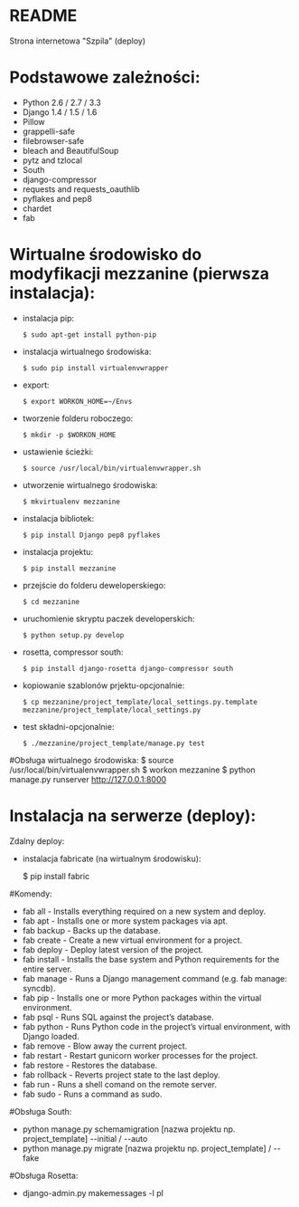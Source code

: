 # README #

Strona internetowa "Szpila" (deploy)

# Podstawowe zależności:

- Python 2.6 / 2.7 / 3.3
- Django 1.4 / 1.5 / 1.6
- Pillow
- grappelli-safe
- filebrowser-safe
- bleach and BeautifulSoup
- pytz and tzlocal
- South
- django-compressor
- requests and requests_oauthlib 
- pyflakes and pep8
- chardet
- fab

# Wirtualne środowisko do modyfikacji mezzanine (pierwsza instalacja):
 - instalacja pip:

    ``$ sudo apt-get install python-pip``

 - instalacja wirtualnego środowiska:

    ``$ sudo pip install virtualenvwrapper``

 - export:

    ``$ export WORKON_HOME=~/Envs``

 - tworzenie folderu roboczego:

    ``$ mkdir -p $WORKON_HOME``

 - ustawienie ścieżki:

    ``$ source /usr/local/bin/virtualenvwrapper.sh``

 - utworzenie wirtualnego środowiska:

    ``$ mkvirtualenv mezzanine``

 - instalacja bibliotek:

    ``$ pip install Django pep8 pyflakes``

 - instalacja projektu:

    ``$ pip install mezzanine``

 - przejście do folderu deweloperskiego:

    ``$ cd mezzanine``

 - uruchomienie skryptu paczek developerskich:

    ``$ python setup.py develop``

 - rosetta, compressor south:

    ``$ pip install django-rosetta django-compressor south``

 - kopiowanie szablonów prjektu-opcjonalnie:

    ``$ cp mezzanine/project_template/local_settings.py.template mezzanine/project_template/local_settings.py``

 - test składni-opcjonalnie:

    ``$ ./mezzanine/project_template/manage.py test``

#Obsługa wirtualnego środowiska:
    $ source /usr/local/bin/virtualenvwrapper.sh
    $ workon mezzanine
    $ python manage.py runserver
    http://127.0.0.1:8000

# Instalacja na serwerze (deploy):

Zdalny deploy:
- instalacja fabricate (na wirtualnym środowisku):

     $ pip install fabric

#Komendy:
- fab all - Installs everything required on a new system and deploy.
- fab apt - Installs one or more system packages via apt.
- fab backup - Backs up the database.
- fab create - Create a new virtual environment for a project.
- fab deploy - Deploy latest version of the project.
- fab install - Installs the base system and Python requirements for the entire server.
- fab manage - Runs a Django management command (e.g. fab manage: syncdb).
- fab pip - Installs one or more Python packages within the virtual environment.
- fab psql - Runs SQL against the project’s database.
- fab python - Runs Python code in the project’s virtual environment, with Django loaded.
- fab remove - Blow away the current project.
- fab restart - Restart gunicorn worker processes for the project.
- fab restore - Restores the database.
- fab rollback - Reverts project state to the last deploy.
- fab run - Runs a shell comand on the remote server.
- fab sudo - Runs a command as sudo.

#Obsługa South:
- python manage.py schemamigration [nazwa projektu np. project_template] --initial / --auto
- python manage.py migrate [nazwa projektu np. project_template]  / --fake

#Obsługa Rosetta:
- django-admin.py  makemessages -l pl